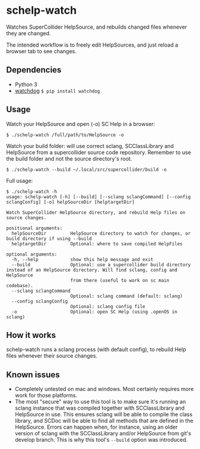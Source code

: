 # schelp-watch

Watches SuperCollider HelpSource, and rebuilds changed files whenever they are changed.

The intended workflow is to freely edit HelpSources, and just reload a browser tab to see changes.

## Dependencies
- Python 3
- [watchdog](https://github.com/gorakhargosh/watchdog/) `$ pip install watchdog`

## Usage
Watch your HelpSource and open (-o) SC Help in a browser:
```
$ ./schelp-watch /full/path/to/HelpSource -o
```
Watch your build folder: will use correct sclang, SCClassLibrary and HelpSource from a supercollider source code repository. Remember to use the build folder and not the source directory's root.
```
$ ./schelp-watch --build ~/.local/src/supercollider/build -o
```

Full usage:
```
$ ./schelp-watch -h
usage: schelp-watch [-h] [--build] [--sclang sclangCommand] [--config sclangConfig] [-o] helpSourceDir [helptargetDir]

Watch SuperCollider HelpSource directory, and rebuild Help files on source changes.

positional arguments:
  helpSourceDir         HelpSource directory to watch for changes, or build directory if using --build
  helptargetDir         Optional: where to save compiled HelpFiles

optional arguments:
  -h, --help            show this help message and exit
  --build               Optional: use a supercollider build directory instead of an HelpSource directory. Will find sclang, config and HelpSource
                        from there (useful to work on sc main codebase).
  --sclang sclangCommand
                        Optional: sclang command (default: sclang)
  --config sclangConfig
                        Optional: sclang config file
  -o                    Optional: open SC Help (using .openOS in sclang)
```

## How it works
schelp-watch runs a sclang process (with default config), to rebuild Help files whenever their source changes.

## Known issues
- Completely untested on mac and windows. Most certainly requires more work for those platforms.
- The most "secure" way to use this tool is to make sure it's running an sclang instance that was compiled together with SCClassLibrary and HelpSource in use. This ensures sclang will be able to compile the class library, and SCDoc will be able to find all methods that are defined in the HelpSource. Errors can happen when, for instance, using an older version of sclang with the SCClassLibrary and/or HelpSource from git's develop branch. This is why this tool's `--build` option was introduced.
